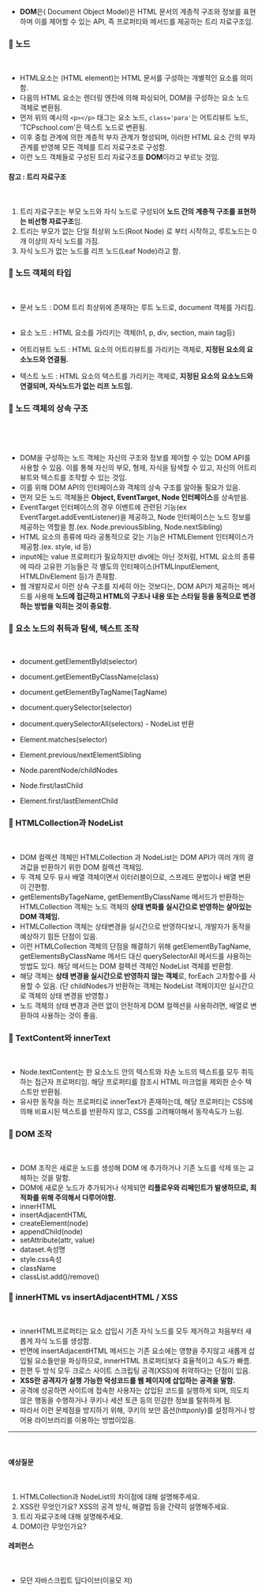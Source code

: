 - **DOM**은( Document Object Model)은 HTML 문서의 계층적 구조와 정보를 표현하며 이를 제어할 수 있는 API, 즉 프로퍼티와 메서드를 제공하는 트리 자료구조임. 
​
### **📌 노드**
​
- HTML요소는 (HTML element)는 HTML 문서를 구성하는 개별적인 요소를 의미함.
​
​
- 다음의 HTML 요소는 렌더링 엔진에 의해 파싱되어, DOM을 구성하는 요소 노드 객체로 변환됨. 
​
- 먼저 위의 예시의 `<p></p>` 태그는 요소 노드, `class='para'`는 어트리뷰트 노드, 'TCPschool.com'은 텍스트 노드로 변환됨.
​
- 이후 중첩 관계에 의한 계층적 부자 관계가 형성되며, 이러한 HTML 요소 간의 부자 관계를 반영해 모든 객체를 트리 자료구조로 구성함.
​
- 이런 노드 객체들로 구성된 트리 자료구조를 **DOM**이라고 부르늣 것임.
​
#### **참고 : 트리 자료구조**
​
​
1. 트리 자료구조는 부모 노드와 자식 노드로 구성되어 **노드 간의 계층적 구조를 표현하는 비선형 자료구조**임. 
​
2. 트리는 부모가 없는 단일 최상위 노드(Root Node) 로 부터 시작하고, 루트노드는 0개 이상의 자식 노드를 가짐.
​
3. 자식 노드가 없는 노드를 리프 노드(Leaf Node)라고 함.
​
### **📌 노드 객체의 타입**
​
- 문서 노드 : DOM 트리 최상위에 존재하는 루트 노드로, document 객체를 가리킴.
​
- 요소 노드 : HTML 요소를 가리키는 객체(h1, p, div, section, main tag등) 

- 어트리뷰트 노드 : HTML 요소의 어트리뷰트를 가리키는 객체로, **지정된 요소의 요소노드와 연결됨.**
​
- 텍스트 노드 : HTML 요소의 텍스트를 가리키는 객체로, **지정된 요소의 요소노드와 연결되며, 자식노드가 없는 리프 노드임.**
​
### **📌 노드 객체의 상속 구조**
​

​
- DOM을 구성하는 노드 객체는 자신의 구조와 정보를 제어할 수 있는 DOM API를 사용할 수 있음. 이를 통해 자신의 부모, 형제, 자식을 탐색할 수 있고, 자신의 어트리뷰트와 텍스트를 조작할 수 있는 것임.
​
- 이를 위해 DOM API의 인터페이스와 객체의 상속 구조를 알아둘 필요가 있음.
​
- 먼저 모든 노드 객체들은 **Object, EventTarget, Node 인터페이스**를 상속받음.
​
- EventTarget 인터페이스의 경우 이벤트에 관련된 기능(ex EventTarget.addEventListener)을 제공하고, Node 인터페이스는 노드 정보를 제공하는 역할을 함.(ex. Node.previousSibling, Node.nextSibling)
​
- HTML 요소의 종류에 따라 공통적으로 갖는 기능은 HTMLElement 인터페이스가 제공함.(ex. style, id 등)
​
- input에는 value 프로퍼티가 필요하지만 div에는 아닌 것처럼, HTML 요소의 종류에 따라 고유한 기능들은 각 별도의 인터페이스(HTMLInputElement, HTMLDivElement 등)가 존재함.
​
- 웹 개발자로서 이런 상속 구조를 자세히 아는 것보다는, DOM API가 제공하는 메서드를 사용해 **노드에 접근하고 HTML의 구조나 내용 또는 스타일 등을 동적으로 변경하는 방법을 익히는 것이 중요함.** 
​
### **📌 요소 노드의 취득과 탐색, 텍스트 조작**
​
- document.getElementById(selector)
​
- document.getElementByClassName(class)
​
- document.getElementByTagName(TagName)
​
- document.querySelector(selector)
​
- document.querySelectorAll(selectors) - NodeList 반환
​
- Element.matches(selector)
​
- Element.previous/nextElementSibling
​
- Node.parentNode/childNodes

- Node.first/lastChild
​
- Element.first/lastElementChild
​
### **📌 HTMLCollection과 NodeList**
​
- DOM 컬렉션 객체인 HTMLCollection 과 NodeList는 DOM API가 여러 개의 결과값을 반환하기 위한 DOM 컬렉션 객체임.
​
- 두 객체 모두 유사 배열 객체이면서 이터러블이므로, 스프레드 문법이나 배열 변환이 간편함.
​
- getElementsByTageName, getElementByClassName 메서드가 반환하는 HTMLCollection 객체는 노드 객체의 **상태 변화를 실시간으로 반영하는 살아있는 DOM 객체임.**
​
- HTMLCollection 객체는 상태변경을 실시간으로 반영하다보니, 개발자가 동작을 예상하기 힘든 단점이 있음.
​
- 이런 HTMLCollection 객체의 단점을 해결하기 위해 getElementByTagName, getElementsByClassName 메서드 대신 querySelectorAll 메서드를 사용하는 방법도 있다. 해당 메서드는 DOM 컬렉션 객체인 NodeList 객체를 반환함. 
​
- 해당 객체는 **상태 변경을 실시간으로 반영하지 않는 객체**로, forEach 고차함수를 사용할 수 있음. (단 childNodes가 반환하는 객체는 NodeList 객체이지만 실시간으로 객체의 상태 변경을 반영함.)
​
- 노드 객체의 상태 변경과 관련 없이 안전하게 DOM 컬렉션을 사용하려면, 배열로 변환하여 사용하는 것이 좋음. 
​
### **📌 TextContent와 innerText**
​
- Node.textContent는 한 요소노드 안의 텍스트와 자손 노드의 텍스트를 모두 취득하는 접근자 프로퍼티임. 해당 프로퍼티를 참조시 HTML 마크업을 제외한 순수 텍스트만 반환됨.
​
- 유사한 동작을 하는 프로퍼티로 innerText가 존재하는데, 해당 프로퍼티는 CSS에 의해 비표시된 텍스트를 반환하지 않고, CSS를 고려해야해서 동작속도가 느림.
​
### **📌 DOM 조작**
​
- DOM 조작은 새로운 노드를 생성해 DOM 에 추가하거나 기존 노드를 삭제 또는 교체하는 것을 말함.
​
- DOM에 새로운 노드가 추가되거나 삭제되면 **리플로우와 리페인트가 발생하므로, 최적화를 위해 주의해서 다루어야함.**
​
- innerHTML
​
- insertAdjacentHTML
​
- createElement(node)
​
- appendChild(node)
​
- setAttribute(attr, value)
​
- dataset.속성명
​
- style.css속성
​
- className
​
- classList.add()/remove() 
​
### **📌 innerHTML vs insertAdjacentHTML / XSS**
​
- innerHTML프로퍼티는 요소 삽입시 기존 자식 노드를 모두 제거하고 처음부터 새롭게 자식 노드를 생성함.
​
- 반면에 insertAdjacentHTML 메서드는 기존 요소에는 영향을 주지않고 새롭게 삽입될 요소들만을 파싱하므로, innerHTML 프로퍼티보다 효율적이고 속도가 빠름.
​
- 한편 두 방식 모두 크로스 사이트 스크립팅 공격(XSS)에 취약하다는 단점이 있음.
​
- **XSS란 공격자가 실행 가능한 악성코드를 웹 페이지에 삽입하는 공격을 말함.**
​
- 공격에 성공하면 사이트에 접속한 사용자는 삽입된 코드를 실행하게 되며, 의도치 않은 행동을 수행하거나 쿠키나 세션 토큰 등의 민감한 정보를 탈취하게 됨.
​
- 따라서 이런 문제점을 방지하기 위해, 쿠키의 보안 옵션(httponly)를 설정하거나 방어용 라이브러리를 이용하는 방법이있음.
​
---
​
#### **예상질문**
​
1. HTMLCollection과 NodeList의 차이점에 대해 설명해주세요.
​
2. XSS란 무엇인가요? XSS의 공격 방식, 해결법 등을 간략히 설명해주세요.
​
3. 트리 자료구조에 대해 설명해주세요.
​
4. DOM이란 무엇인가요?
​
#### **레퍼런스**
​
- 모던 자바스크립트 딥다이브(이웅모 저)
